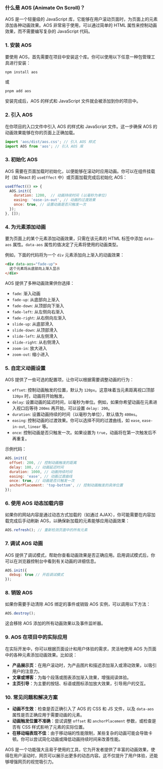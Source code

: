 ### 什么是 AOS (Animate On Scroll)？

AOS 是一个轻量级的 JavaScript 库，它能够在用户滚动页面时，为页面上的元素添加各种动画效果。AOS 非常易于使用，可以通过简单的 HTML 属性来控制动画效果，而不需要编写复杂的 JavaScript 代码。

### 1. **安装 AOS**

要使用 AOS，首先需要在项目中安装这个库。你可以使用以下任意一种包管理工具进行安装：

```bash
npm install aos
```

或

```bash
pnpm add aos
```

安装完成后，AOS 的样式和 JavaScript 文件就会被添加到你的项目中。

### 2. **引入 AOS**

在你项目的入口文件中引入 AOS 的样式和 JavaScript 文件。这一步确保 AOS 的动画效果能够在你的页面上正确加载。

```javascript
import 'aos/dist/aos.css'; // 引入 AOS 样式
import AOS from 'aos'; // 引入 AOS 库
```

### 3. **初始化 AOS**

AOS 需要在页面加载时初始化，以便能够在滚动时应用动画。你可以在组件挂载时（如 React 的 `useEffect` 中）或页面加载完成后初始化 AOS：

```javascript
useEffect(() => {
  AOS.init({
    duration: 1200,  // 动画持续时间 (以毫秒为单位)
    easing: 'ease-in-out', // 动画的过渡效果
    once: true, // 设置动画是否只触发一次
  });
}, []);
```

### 4. **为元素添加动画**

要为页面上的某个元素添加动画效果，只需在该元素的 HTML 标签中添加 `data-aos` 属性。`data-aos` 属性的值决定了元素将使用的动画类型。

例如，下面的代码将为一个 `div` 元素添加向上渐入的动画效果：

```html
<div data-aos="fade-up">
  这个元素将从底部向上渐入显示
</div>
```

AOS 提供了多种动画效果供你选择：

- `fade`: 渐入动画
- `fade-up`: 从底部向上渐入
- `fade-down`: 从顶部向下渐入
- `fade-left`: 从左侧向右渐入
- `fade-right`: 从右侧向左渐入
- `slide-up`: 从底部滑入
- `slide-down`: 从顶部滑入
- `slide-left`: 从左侧滑入
- `slide-right`: 从右侧滑入
- `zoom-in`: 放大进入
- `zoom-out`: 缩小进入

### 5. **自定义动画设置**

AOS 提供了一些可选的配置项，让你可以根据需要调整动画的行为：

- `offset`: 控制动画触发的位置，默认为 `120px`。这意味着当元素距离视口顶部 `120px` 时，动画将开始触发。
- `delay`: 设置动画的延迟时间，以毫秒为单位。例如，如果你希望动画在元素进入视口后等待 `200ms` 再开始，可以设置 `delay: 200`。
- `duration`: 设置动画持续的时间（以毫秒为单位），默认值为 `400ms`。
- `easing`: 控制动画的过渡效果。你可以选择不同的过渡曲线，如 `ease`, `ease-in-out`, `linear` 等。
- `once`: 控制动画是否只触发一次。如果设置为 `true`，动画将在第一次触发后不再重复。

示例代码：

```javascript
AOS.init({
  offset: 200, // 控制动画触发的距离
  delay: 100, // 动画延迟时间
  duration: 1000, // 动画持续时间
  easing: 'ease', // 动画过渡曲线
  once: true, // 动画是否只触发一次
  anchorPlacement: 'top-bottom', // 控制动画触发的具体位置
});
```

### 6. **使用 AOS 动态加载内容**

如果你的网站内容是通过动态方式加载的（如通过 AJAX），你可能需要在内容加载完成后手动刷新 AOS，以确保新加载的元素能够应用动画效果：

```javascript
AOS.refresh(); // 重新检测页面中的所有元素
```

### 7. **调试 AOS 动画**

AOS 提供了调试模式，帮助你查看动画效果是否正确应用。启用调试模式后，你可以在浏览器控制台中看到有关动画的详细信息。

```javascript
AOS.init({
  debug: true // 开启调试模式
});
```

### 8. **销毁 AOS**

如果你需要手动清除 AOS 绑定的事件或销毁 AOS 实例，可以调用以下方法：

```javascript
AOS.destroy();
```

这会移除 AOS 添加的所有动画效果以及事件监听器。

### 9. **AOS 在项目中的实际应用**

在实际开发中，你可以根据页面设计和用户体验的需求，灵活地使用 AOS 为页面中的各种元素添加动画效果。比如说：

- **产品展示页**：在用户滚动时，为产品图片和描述添加渐入或滑动效果，以吸引用户的注意力。
- **文章或博客**：为每个段落或图表添加渐入效果，增强阅读体验。
- **主页引导**：为主要的按钮、标语或图标添加放大效果，引导用户的交互。

### 10. **常见问题和解决方案**

- **动画不生效**：检查是否正确引入了 AOS 的 CSS 和 JS 文件，以及 `data-aos` 属性是否正确应用于需要动画的元素。
- **动画触发位置不准确**：尝试调整 `offset` 和 `anchorPlacement` 参数，或检查是否有 CSS 样式影响了元素的实际位置。
- **在移动端表现不佳**：由于移动端的性能限制，某些复杂的动画可能会导致卡顿。你可以尝试简化动画或降低动画持续时间来改善性能。

AOS 是一个功能强大且易于使用的工具，它为开发者提供了丰富的动画效果，使得在用户滚动时，网页可以展示出更多的动态内容。这不仅提升了用户体验，还能够增强网页的视觉吸引力。